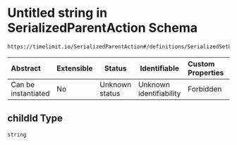 # Untitled string in SerializedParentAction Schema

```txt
https://timelimit.io/SerializedParentAction#/definitions/SerializedSetUserDisableLimitsUntilAction/properties/childId
```




| Abstract            | Extensible | Status         | Identifiable            | Custom Properties | Additional Properties | Access Restrictions | Defined In                                                                                        |
| :------------------ | ---------- | -------------- | ----------------------- | :---------------- | --------------------- | ------------------- | ------------------------------------------------------------------------------------------------- |
| Can be instantiated | No         | Unknown status | Unknown identifiability | Forbidden         | Allowed               | none                | [SerializedParentAction.schema.json\*](SerializedParentAction.schema.json "open original schema") |

## childId Type

`string`
